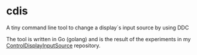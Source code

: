 # cdis
A tiny command line tool to change a display´s input source by using DDC

The tool is written in Go (golang) and is the result of the experiments in my [ControlDisplayInputSource](https://github.com/MBODM/ControlDisplayInputSource) repository.
